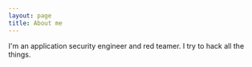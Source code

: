 ```yaml
---
layout: page
title: About me
---
```

I'm an application security engineer and red teamer. I try to hack all the things.
